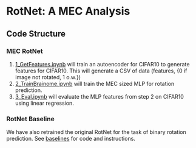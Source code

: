 # RotNet: A MEC Analysis

## Code Structure
### MEC RotNet
1. [1_GetFeatures.ipynb](1_GetFeatures.ipynb) will train an autoencoder for CIFAR10 to generate features for CIFAR10. This will generate a CSV of data (features, {0 if image not rotated, 1 o.w.})
2. [2_TrainBrainome.ipynb](2_TrainBrainome.ipynb) will train the MEC sized MLP for rotation prediction. 
3. [3_Eval.ipynb](3_Eval.ipynb) will evaluate the MLP features from step 2 on CIFAR10 using linear regression.

### RotNet Baseline
We have also retrained the original RotNet for the task of binary rotation prediction. See [baselines](./baselines/) for code and instructions.



